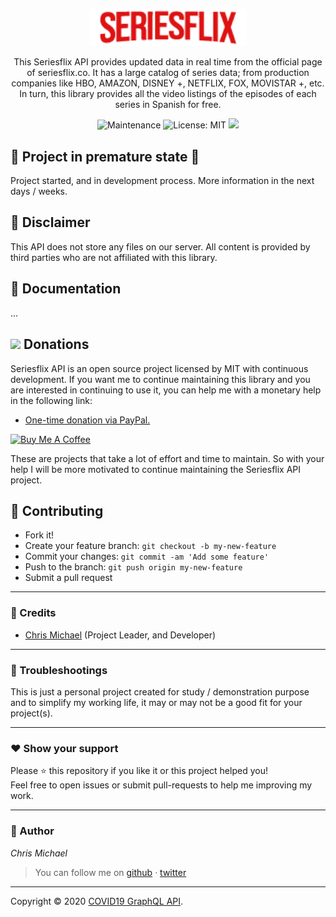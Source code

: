 <p align="center">
  <img src="./assets/img/logo.png" width="50%" alt="Seriesflix" />
</p>

  
<p align="center">This Seriesflix API provides updated data in real time from the official page of seriesflix.co. It has a large catalog of series data; from production companies like HBO, AMAZON, DISNEY +, NETFLIX, FOX, MOVISTAR +, etc. In turn, this library provides all the video listings of the episodes of each series in Spanish for free.</p>
<p align="center">
  <img alt="Maintenance" src="https://img.shields.io/badge/Maintained%3F-yes-green.svg" />          
  <img alt="License: MIT" src="https://img.shields.io/badge/License-MIT-yellow.svg" />
  <img src="https://img.shields.io/badge/SERIESFLIX-API-brightgreen.svg"/>
</p>



## 🚨 Project in premature state 🚨
Project started, and in development process. More information in the next days / weeks.


## 📜 Disclaimer
This API does not store any files on our server. All content is provided by third parties who are not affiliated with this library.


## 📖 Documentation
...


## <img src="https://img.icons8.com/color/48/000000/paypal.png"> **Donations**
Seriesflix API is an open source project licensed by MIT with continuous development. If you want me to continue maintaining this library and you are interested in continuing to use it, you can help me with a monetary help in the following link:


- [One-time donation via PayPal.](https://paypal.me/chrismperezsantiago?locale.x=en_US)

<a href="https://www.buymeacoffee.com/chrismichael" target="_blank"><img src="https://cdn.buymeacoffee.com/buttons/default-orange.png" alt="Buy Me A Coffee" style="height: 51px !important;width: 217px !important;" ></a>

These are projects that take a lot of effort and time to maintain. So with your help I will be more motivated to continue maintaining the Seriesflix API project.

## **:handshake: Contributing**

- Fork it!
- Create your feature branch: `git checkout -b my-new-feature`
- Commit your changes: `git commit -am 'Add some feature'`
- Push to the branch: `git push origin my-new-feature`
- Submit a pull request

---

### **:busts_in_silhouette: Credits**

- [Chris Michael](https://github.com/ChrisMichaelPerezSantiago) (Project Leader, and Developer)

---

### **:anger: Troubleshootings**

This is just a personal project created for study / demonstration purpose and to simplify my working life, it may or may
not be a good fit for your project(s).

---

### **:heart: Show your support**

Please :star: this repository if you like it or this project helped you!\
Feel free to open issues or submit pull-requests to help me improving my work.


---


### **:robot: Author**

_*Chris Michael*_

> You can follow me on
[github](https://github.com/ChrisMichaelPerezSantiago)&nbsp;&middot;&nbsp;[twitter](https://twitter.com/Chris5855M)

---

Copyright © 2020 [COVID19 GraphQL API](https://github.com/ChrisMichaelPerezSantiago/seriesflix).
